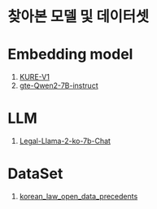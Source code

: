 # 찾아본 모델 및 데이터셋

# Embedding model

1. [KURE-V1](https://huggingface.co/nlpai-lab/KURE-v1)
2. [gte-Qwen2-7B-instruct](https://huggingface.co/Alibaba-NLP/gte-Qwen2-7B-instruct)

# LLM

1. [Legal-Llama-2-ko-7b-Chat](https://huggingface.co/kfkas/Legal-Llama-2-ko-7b-Chat)

# DataSet

1. [korean_law_open_data_precedents](https://huggingface.co/datasets/joonhok-exo-ai/korean_law_open_data_precedents)